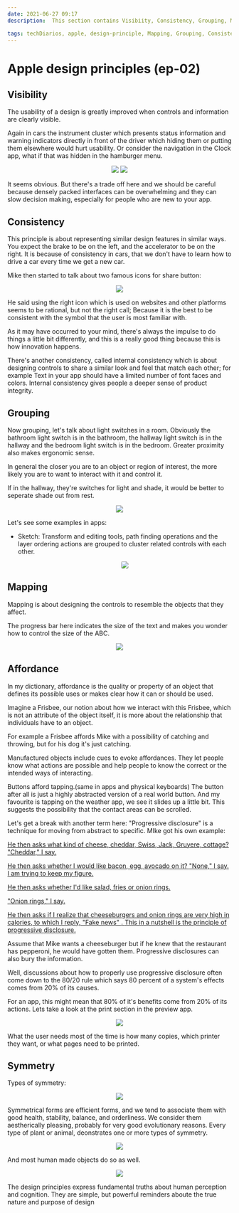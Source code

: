 ```yaml
---
date: 2021-06-27 09:17
description:  This section contains Visibiity, Consistency, Grouping, Mapping, and Affordance principles

tags: techDiarios, apple, design-principle, Mapping, Grouping, Consistency, Visibiity
---
```

# Apple design principles (ep-02) 

## Visibility
The usability of a design is greatly improved when controls and information are clearly visible.

Again in cars the instrument cluster which presents status information and warning indicators directly in front of the driver which hiding them or putting them elsewhere would hurt usability. Or consider the navigation in the Clock app, what if that was hidden in the hamburger menu.
<p align="center">
<img src="/AppleDesignPrinciples/timer-tabbar-menu.png">
<img src="/AppleDesignPrinciples/timer-hamburger-menu.png">
</p>


It seems obvious. But there's a trade off here and we should be careful because densely packed interfaces can be overwhelming and they can slow decision making, especially for people who are new to your app.

## Consistency
This principle is about representing similar design features in similar ways. You expect the brake to be on the left, and the accelerator to be on the right. It is because of consistency in cars, that we don't have to learn how to drive a car every time we get a new car.

Mike then started to talk about two famous icons for share button:

<p align="center">
<img src="/AppleDesignPrinciples/share-buttons.png" style="border-radius:5%">
</p>

He said using the right icon which is used on websites and other platforms seems to be rational, but not the right call; Because it is the best to be consistent with the symbol that the user is most familiar with.

As it may have occurred to your mind, there's always the impulse to do things a little bit differently, and this is a really good thing because this is how innovation happens.

There's another consistency, called internal consistency which is about designing controls to share a similar look and feel that match each other; for example Text in your app should have a limited number of font faces and colors. Internal consistency gives people a deeper sense of product integrity.


## Grouping
Now grouping, let's talk about light switches in a room. Obviously the bathroom light switch is in the bathroom, the hallway light switch is in the hallway and the bedroom light switch is in the bedroom. Greater proximity also makes ergonomic sense.

In general the closer you are to an object or region of interest, the more likely you are to want to interact with it and control it.

If in the hallway, they're switches for light and shade, it would be better to seperate shade out from rest.

<p align="center">
<img src="/AppleDesignPrinciples/light-switches.png" style="border-radius:3%">
</p>

Let's see some examples in apps:

- Sketch: Transform and editing tools, path finding operations and the layer ordering actions are grouped to cluster related controls with each other.

  
  <p align="center">
  <img src="/AppleDesignPrinciples/sketch.png" style="border-radius:15%">
  </p>

## Mapping

Mapping is about designing the controls to resemble the objects that they affect.

The progress bar here indicates the size of the text and makes you wonder how to control the size of the ABC.

<p align="center">
<img src="/AppleDesignPrinciples/progressbar.png" style="border-radius:4%">
</p>



## Affordance

In my dictionary, affordance is the quality or property of an object that defines its possible uses or makes clear how it can or should be used.

Imagine a Frisbee, our notion about how we interact with this Frisbee, which is not an attribute of the object itself, it is more about the relationship that individuals have to an object.

For example a Frisbee affords Mike with a possibility of catching and throwing, but for his dog it's just catching.

Manufactured objects include cues to evoke affordances. They let people know what actions are possible and help people to know the correct or the intended ways of interacting.

Buttons afford tapping.(same in apps and physical keyboards) The button after all is just a highly abstracted version of a real world button. And my favourite is tapping on the weather app, we see it slides up a little bit. This suggests the possibility that the contact areas can be scrolled.

Let's get a break with another term here: "Progressive disclosure" is a technique for moving from abstract to specific. MIke got his own example:

[He then asks what kind of ](https://developer.apple.com/videos/play/wwdc2017-802/?time=2813)[cheese, cheddar, Swiss, Jack, ](https://developer.apple.com/videos/play/wwdc2017-802/?time=2814)[Gruyere, cottage? ](https://developer.apple.com/videos/play/wwdc2017-802/?time=2815)["Cheddar," I say.](https://developer.apple.com/videos/play/wwdc2017-802/?time=2817)

[He then asks whether I would ](https://developer.apple.com/videos/play/wwdc2017-802/?time=2819)[like bacon, egg, avocado on it? ](https://developer.apple.com/videos/play/wwdc2017-802/?time=2820)["None," I say. ](https://developer.apple.com/videos/play/wwdc2017-802/?time=2823)[I am trying to keep my figure.](https://developer.apple.com/videos/play/wwdc2017-802/?time=2825)

[He then asks whether I'd like ](https://developer.apple.com/videos/play/wwdc2017-802/?time=2828)[salad, fries or onion rings.](https://developer.apple.com/videos/play/wwdc2017-802/?time=2829)

["Onion rings," I say.](https://developer.apple.com/videos/play/wwdc2017-802/?time=2832)

[He then asks if I realize that ](https://developer.apple.com/videos/play/wwdc2017-802/?time=2834)[cheeseburgers and onion rings ](https://developer.apple.com/videos/play/wwdc2017-802/?time=2835)[are very high in calories, to ](https://developer.apple.com/videos/play/wwdc2017-802/?time=2836)[which I reply, "Fake news" ](https://developer.apple.com/videos/play/wwdc2017-802/?time=2838)[. ](https://developer.apple.com/videos/play/wwdc2017-802/?time=2840)[This in a nutshell is ](https://developer.apple.com/videos/play/wwdc2017-802/?time=2841)[the principle of progressive ](https://developer.apple.com/videos/play/wwdc2017-802/?time=2852)[disclosure.](https://developer.apple.com/videos/play/wwdc2017-802/?time=2854)

Assume that Mike wants a cheeseburger but if he knew that the restaurant has pepperoni, he would have gotten them. Progressive disclosures can also bury the information.

Well, discussions about how to properly use progressive disclosure often come down to the 80/20 rule which says 80 percent of a system's effects comes from 20% of its causes.

For an app, this might mean that 80% of it's benefits come from 20% of its actions. Lets take a look at the print section in the preview app.

<p align="center">
<img src="/AppleDesignPrinciples/print-menu.png" style="border-radius:5%">
</p>

What the user needs most of the time is how many copies, which printer they want, or what pages need to be printed.



## Symmetry  

Types of symmetry:  

<p align="center">
<img src="/AppleDesignPrinciples/symmetry-types.png" style="border-radius:2%">
</p>  

Symmetrical forms are efficient forms, and we tend to associate them with good health, stability, balance, and orderliness. We consider them aestherically pleasing, probably for very good evolutionary reasons.
Every type of plant or animal, deonstrates one or more types of symmetry.

<p align="center">
<img src="/AppleDesignPrinciples/symmetric-flower.jpg" style="border-radius:10%">
</p>  

And most human made objects do so as well.  

<p align="center">
<img src="/AppleDesignPrinciples/symmetric-car.jpg" style="border-radius:10%">
</p>  

The design principles express fundamental truths about human perception and cognition. They are simple, but powerful reminders aboute the true nature and purpose of design
